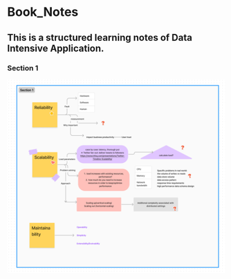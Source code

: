 # Book_Notes

## This is a structured learning notes of Data Intensive Application. 

### Section 1

![Section1](images/sc1.png)
